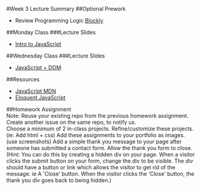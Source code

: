 #Week 3 Lecture Summary
##Optional Prework
- Review Programming Logic [Blockly](https://blockly-games.appspot.com/maze?lang=en)  

##Monday Class
###Lecture Slides
- [Intro to JavaScript](https://docs.google.com/presentation/d/1atOK_pjgz6xrg90EjHEhBz8Y1UxycgcfllJiv1K0VwM/edit?usp=sharing)  

##Wednesday Class
###Lecture Slides
- [JavaScript + DOM](https://docs.google.com/presentation/d/1xestHjIt5x97Iy7cJYOSD7pVZ5R39HrLIFZfiZIz2M8/edit?usp=sharing)    

##Resources
- [JavaScript MDN](https://developer.mozilla.org/en-US/docs/Web/JavaScript)  
- [Eloquent JavaScript](http://eloquentjavascript.net/Eloquent_JavaScript.pdf)  

##Homework Assignment  
Note: Reuse your existing repo from the previous homework assignment. Create another issue on the same repo, to notify us.  
Choose a minimum of 2 in-class projects. Refine/customize these projects. (ie: Add html + css) Add these assignments to your portfolio as images. (use screenshots) Add a simple thank you message to your page after someone has submitted a contact form. Allow the thank you form to close. (Hint: You can do this by creating a hidden div on your page. When a visitor clicks the submit button on your form, change the div to be visible. The div should have a button or link which allows the visitor to get rid of the message. ie A 'Close' button. When the visitor clicks the 'Close' button, the thank you div goes back to being hidden.)

